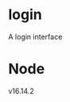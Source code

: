 <!--
 * @Author: ran
 * @Date: 2022-04-19 18:59:03
 * @LastEditors: ran
 * @LastEditTime: 2022-04-21 16:14:49
-->
# login
A login interface
# Node
v16.14.2